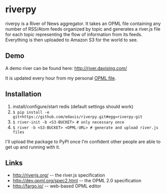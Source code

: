 riverpy
=======

riverpy is a River of News aggregator. It takes an OPML file
containing any number of RSS/Atom feeds organized by topic and
generates a river.js file for each topic representing the flow of
information from its feeds. Everything is then uploaded to Amazon S3
for the world to see.

Demo
----

A demo river can be found here: http://river.davising.com/

It is updated every hour from my personal [OPML file][opml].

[opml]: https://dl.dropboxusercontent.com/s/fk2riel6m5lz7nz/rss.opml

Installation
------------

  1. install/configure/start redis (default settings should work)
  2. `$ pip install -e git+https://github.com/edavis/riverpy.git#egg=riverpy-git`
  3. `$ river-init -b <S3-BUCKET> # only necessary once`
  4. `$ river -b <S3-BUCKET> <OPML-URL> # generate and upload river.js files`

I'll upload the package to PyPI once I'm confident other people are
able to get up and running with it.

Links
-----

  * http://riverjs.org/ -- the river.js specification
  * http://dev.opml.org/spec2.html -- the OPML 2.0 specification
  * http://fargo.io/ -- web-based OPML editor

